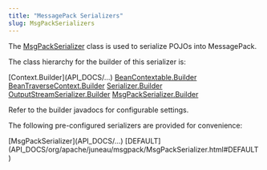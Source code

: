 ```yaml
---
title: "MessagePack Serializers"
slug: MsgPackSerializers
---
```


The <a href="/site/apidocs/org/apache/juneau/msgpack/MsgPackSerializer.html" target="_blank">MsgPackSerializer</a> class is used to serialize POJOs
into MessagePack.

The class hierarchy for the builder of this serializer is:

<tree>
<node-0><java-abstract-class>[Context.Builder](API_DOCS/...)</java-abstract-class></node-0>
<node-1><java-abstract-class><a href="/site/apidocs/org/apache/juneau/BeanContextable.Builder.html" target="_blank">BeanContextable.Builder</a></java-abstract-class></node-1>
<node-2><java-abstract-class><a href="/site/apidocs/org/apache/juneau/BeanTraverseContext.Builder.html" target="_blank">BeanTraverseContext.Builder</a></java-abstract-class></node-2>
<node-3><java-abstract-class><a href="/site/apidocs/org/apache/juneau/serializer/Serializer.Builder.html" target="_blank">Serializer.Builder</a></java-abstract-class></node-3>
<node-4><java-abstract-class><a href="/site/apidocs/org/apache/juneau/serializer/OutputStreamSerializer.Builder.html" target="_blank">OutputStreamSerializer.Builder</a></java-abstract-class></node-4>
<node-5><java-class><a href="/site/apidocs/org/apache/juneau/msgpack/MsgPackSerializer.Builder.html" target="_blank">MsgPackSerializer.Builder</a></java-class></node-5>
</tree>

Refer to the builder javadocs for configurable settings.

The following pre-configured serializers are provided for convenience:

<tree>
<node-0><java-class>[MsgPackSerializer](API_DOCS/...)</java-class></node-0>
<node-1><javac-field>[DEFAULT](API_DOCS/org/apache/juneau/msgpack/MsgPackSerializer.html#DEFAULT)</javac-field></node-1>
</tree>
